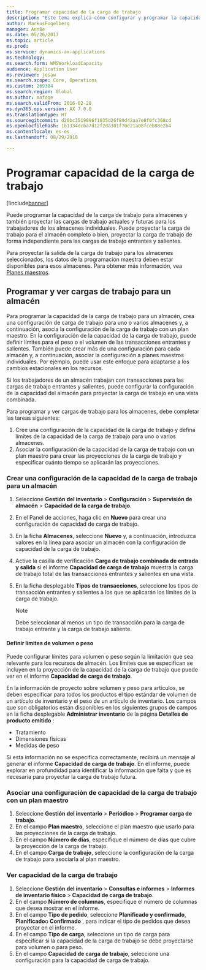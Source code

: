 ```yaml
---
title: Programar capacidad de la carga de trabajo
description: "Este tema explica cómo configurar y programar la capacidad de carga de trabajo para los trabajadores de un almacén o para un almacén completo."
author: MarkusFogelberg
manager: AnnBe
ms.date: 05/26/2017
ms.topic: article
ms.prod: 
ms.service: dynamics-ax-applications
ms.technology: 
ms.search.form: WMSWorkloadCapacity
audience: Application User
ms.reviewer: josaw
ms.search.scope: Core, Operations
ms.custom: 269384
ms.search.region: Global
ms.author: mafoge
ms.search.validFrom: 2016-02-28
ms.dyn365.ops.version: AX 7.0.0
ms.translationtype: HT
ms.sourcegitcommit: d20bc3519096f1035d26f89d42aa7e8f0fc368cd
ms.openlocfilehash: 1b1334dcba7d12f2da301f70e21a08fceb88e2b4
ms.contentlocale: es-es
ms.lasthandoff: 08/29/2018

---
```


# <a name="schedule-workload-capacity"></a>Programar capacidad de la carga de trabajo

[!include[banner](../includes/banner.md)]

Puede programar la capacidad de la carga de trabajo para almacenes y también proyectar las cargas de trabajo actuales y futuras para los trabajadores de los almacenes individuales. Puede proyectar la carga de trabajo para el almacén completo o bien, proyectar la carga de trabajo de forma independiente para las cargas de trabajo entrantes y salientes.

Para proyectar la salida de la carga de trabajo para los almacenes seleccionados, los datos de la programación maestra deben estar disponibles para esos almacenes. Para obtener más información, vea [Planes maestros](../master-planning/master-plans.md).

## <a name="schedule-and-view-workloads-for-a-warehouse"></a>Programar y ver cargas de trabajo para un almacén

Para programar la capacidad de la carga de trabajo para un almacén, crea una configuración de carga de trabajo para uno o varios almacenes y, a continuación, asocia la configuración de la carga de trabajo con un plan maestro. En la configuración de la capacidad de la carga de trabajo, puede definir límites para el peso o el volumen de las transacciones entrantes y salientes. También puede crear más de una configuración para cada almacén y, a continuación, asociar la configuración a planes maestros individuales. Por ejemplo, puede usar este enfoque para adaptarse a los cambios estacionales en los recursos.

Si los trabajadores de un almacén trabajan con transacciones para las cargas de trabajo entrantes y salientes, puede configurar la configuración de la capacidad del almacén para proyectar la carga de trabajo en una vista combinada.

Para programar y ver cargas de trabajo para los almacenes, debe completar las tareas siguientes:

1. Cree una configuración de la capacidad de la carga de trabajo y defina límites de la capacidad de la carga de trabajo para uno o varios almacenes.
2. Asociar la configuración de la capacidad de la carga de trabajo con un plan maestro para crear las proyecciones de la carga de trabajo y especificar cuánto tiempo se aplicarán las proyecciones.

### <a name="create-a-workload-capacity-setup-for-a-warehouse"></a>Crear una configuración de la capacidad de la carga de trabajo para un almacén

1. Seleccione **Gestión del inventario** \> **Configuración** \> **Supervisión de almacén** \> **Capacidad de la carga de trabajo**.
2. En el Panel de acciones, haga clic en **Nuevo** para crear una configuración de capacidad de carga de trabajo.
3. En la ficha **Almacenes**, seleccione **Nuevo** y, a continuación, introduzca valores en la línea para asociar un almacén con la configuración de capacidad de la carga de trabajo.
4. Active la casilla de verificación **Carga de trabajo combinada de entrada y salida** si el informe **Capacidad de carga de trabajo** muestra la carga de trabajo total de las transacciones entrantes y salientes en una vista.
5. En la ficha desplegable **Tipos de transacciones**, seleccione los tipos de transacción entrantes y salientes a los que se aplicarán los límites de la carga de trabajo.

    > [!NOTE]
    > Debe seleccionar al menos un tipo de transacción para la carga de trabajo entrante y la carga de trabajo saliente.

#### <a name="define-limits-for-volume-or-weight"></a>Definir límites de volumen o peso

Puede configurar límites para volumen o peso según la limitación que sea relevante para los recursos de almacén. Los límites que se especifican se incluyen en la proyección de la capacidad de la carga de trabajo que puede ver en el informe **Capacidad de carga de trabajo**.

En la información de proyecto sobre volumen y peso para artículos, se deben especificar para todos los productos el tipo estándar de volumen de un artículo de inventario y el peso de un artículo de inventario. Los campos que son obligatorios están disponibles en los siguientes grupos de campos en la ficha desplegable **Administrar inventario** de la página **Detalles de producto emitido** :

- Tratamiento
- Dimensiones físicas
- Medidas de peso

Si esta información no se especifica correctamente, recibirá un mensaje al generar el informe **Capacidad de carga de trabajo**. En el informe, puede explorar en profundidad para identificar la información que falta y que es necesaria para proyectar la carga de trabajo futura.

### <a name="associate-a-workload-capacity-setup-with-a-master-plan"></a>Asociar una configuración de capacidad de la carga de trabajo con un plan maestro

1. Seleccione **Gestión del inventario** \> **Periódico** \> **Programar carga de trabajo**.
2. En el campo **Plan maestro**, seleccione el plan maestro que usarlo para las proyecciones de la carga de trabajo.
3. En el campo **Número de días**, especifique el número de días que cubre la proyección de la carga de trabajo.
4. En el campo **Carga de trabajo**, seleccione la configuración de la carga de trabajo para asociarla al plan maestro.

### <a name="view-workload-capacity"></a>Ver capacidad de la carga de trabajo

1. Seleccione **Gestión del inventario** \> **Consultas e informes** \> **Informes de inventario físico** \> **Capacidad de carga de trabajo**.
2. En el campo **Número de columnas**, especifique el número de columnas que desea mostrar en el informe.
3. En el campo **Tipo de pedido**, seleccione **Planificado y confirmado**, **Planificado**o **Confirmado** , para indicar el tipo de pedidos que desea proyectar en el informe.
4. En el campo **Tipo de carga**, seleccione un tipo de carga para especificar si la capacidad de la carga de trabajo se debe proyectarse para volumen o para peso.
5. En el campo **Capacidad de carga de trabajo**, seleccione una configuración para la capacidad de carga de trabajo.

